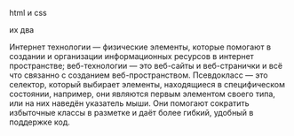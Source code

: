 html и css
<!DOCTYPE html> </html> их два
Интернет технологии — физические элементы, которые помогают в создании и организации информационных ресурсов в интернет пространстве; веб-технологии — это веб-сайты и веб-странички и всё что связанно с созданием веб-пространством.
Псевдокласс — это селектор, который выбирает элементы, находящиеся в специфическом состоянии, например, они являются первым элементом своего типа, или на них наведён указатель мыши. Они помогают сократить избыточные классы в разметке и даёт более гибкий, удобный в поддержке код.
